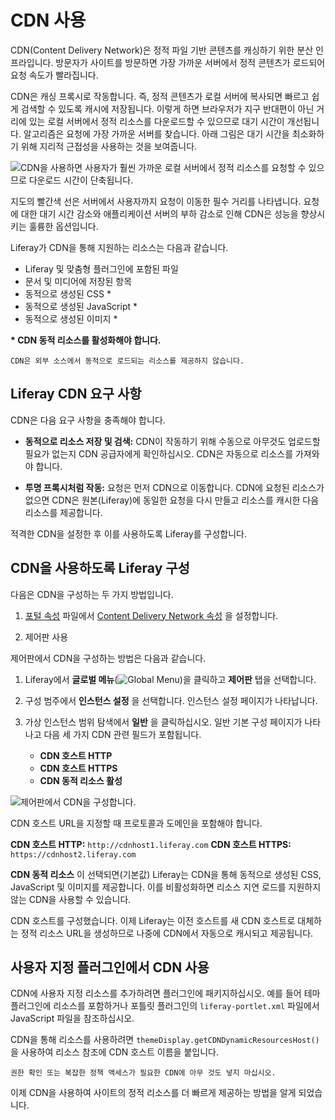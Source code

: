 # CDN 사용

CDN(Content Delivery Network)은 정적 파일 기반 콘텐츠를 캐싱하기 위한 분산 인프라입니다. 방문자가 사이트를 방문하면 가장 가까운 서버에서 정적 콘텐츠가 로드되어 요청 속도가 빨라집니다.

CDN은 캐싱 프록시로 작동합니다. 즉, 정적 콘텐츠가 로컬 서버에 복사되면 빠르고 쉽게 검색할 수 있도록 캐시에 저장됩니다. 이렇게 하면 브라우저가 지구 반대편이 아닌 거리에 있는 로컬 서버에서 정적 리소스를 다운로드할 수 있으므로 대기 시간이 개선됩니다. 알고리즘은 요청에 가장 가까운 서버를 찾습니다. 아래 그림은 대기 시간을 최소화하기 위해 지리적 근접성을 사용하는 것을 보여줍니다.

![ CDN을 사용하면 사용자가 훨씬 가까운 로컬 서버에서 정적 리소스를 요청할 수 있으므로 다운로드 시간이 단축됩니다.](./using-a-cdn/images/01.png)

지도의 빨간색 선은 서버에서 사용자까지 요청이 이동한 필수 거리를 나타냅니다. 요청에 대한 대기 시간 감소와 애플리케이션 서버의 부하 감소로 인해 CDN은 성능을 향상시키는 훌륭한 옵션입니다.

Liferay가 CDN을 통해 지원하는 리소스는 다음과 같습니다.

* Liferay 및 맞춤형 플러그인에 포함된 파일
* 문서 및 미디어에 저장된 항목
* 동적으로 생성된 CSS *
* 동적으로 생성된 JavaScript *
* 동적으로 생성된 이미지 *

**\* CDN 동적 리소스를 활성화해야 합니다.**

```{note}
CDN은 외부 소스에서 동적으로 로드되는 리소스를 제공하지 않습니다.
```

## Liferay CDN 요구 사항

CDN은 다음 요구 사항을 충족해야 합니다.

* **동적으로 리소스 저장 및 검색:** CDN이 작동하기 위해 수동으로 아무것도 업로드할 필요가 없는지 CDN 공급자에게 확인하십시오. CDN은 자동으로 리소스를 가져와야 합니다.

* **투명 프록시처럼 작동:** 요청은 먼저 CDN으로 이동합니다. CDN에 요청된 리소스가 없으면 CDN은 원본(Liferay)에 동일한 요청을 다시 만들고 리소스를 캐시한 다음 리소스를 제공합니다.

적격한 CDN을 설정한 후 이를 사용하도록 Liferay를 구성합니다.

## CDN을 사용하도록 Liferay 구성

다음은 CDN을 구성하는 두 가지 방법입니다.

1. [포털 속성](../reference/portal-properties.md) 파일에서 [Content Delivery Network 속성](https://learn.liferay.com/reference/latest/en/dxp/propertiesdoc/portal.properties.html#Content%20Delivery%20Network) 을 설정합니다.

1. 제어판 사용

제어판에서 CDN을 구성하는 방법은 다음과 같습니다.

1. Liferay에서 **글로벌 메뉴**(![Global Menu](../../images/icon-applications-menu.png))을 클릭하고 **제어판** 탭을 선택합니다.

1. 구성 범주에서 **인스턴스 설정** 을 선택합니다. 인스턴스 설정 페이지가 나타납니다.

1. 가상 인스턴스 범위 탐색에서 **일반** 을 클릭하십시오. 일반 기본 구성 페이지가 나타나고 다음 세 가지 CDN 관련 필드가 포함됩니다.

    * **CDN 호스트 HTTP**
    * **CDN 호스트 HTTPS**
    * **CDN 동적 리소스 활성**

![제어판에서 CDN을 구성합니다.](./using-a-cdn/images/02.png)

CDN 호스트 URL을 지정할 때 프로토콜과 도메인을 포함해야 합니다.

**CDN 호스트 HTTP:** `http://cdnhost1.liferay.com` **CDN 호스트 HTTPS:** `https://cdnhost2.liferay.com`

**CDN 동적 리소스** 이 선택되면(기본값) Liferay는 CDN을 통해 동적으로 생성된 CSS, JavaScript 및 이미지를 제공합니다. 이를 비활성화하면 리소스 지연 로드를 지원하지 않는 CDN을 사용할 수 있습니다.

CDN 호스트를 구성했습니다. 이제 Liferay는 이전 호스트를 새 CDN 호스트로 대체하는 정적 리소스 URL을 생성하므로 나중에 CDN에서 자동으로 캐시되고 제공됩니다.

## 사용자 지정 플러그인에서 CDN 사용

CDN에 사용자 지정 리소스를 추가하려면 플러그인에 패키지하십시오. 예를 들어 테마 플러그인에 리소스를 포함하거나 포틀릿 플러그인의 `liferay-portlet.xml` 파일에서 JavaScript 파일을 참조하십시오.

CDN을 통해 리소스를 사용하려면 `themeDisplay.getCDNDynamicResourcesHost()`을 사용하여 리소스 참조에 CDN 호스트 이름을 붙입니다.

```{important}
권한 확인 또는 복잡한 정책 액세스가 필요한 CDN에 아무 것도 넣지 마십시오.
```

이제 CDN을 사용하여 사이트의 정적 리소스를 더 빠르게 제공하는 방법을 알게 되었습니다.